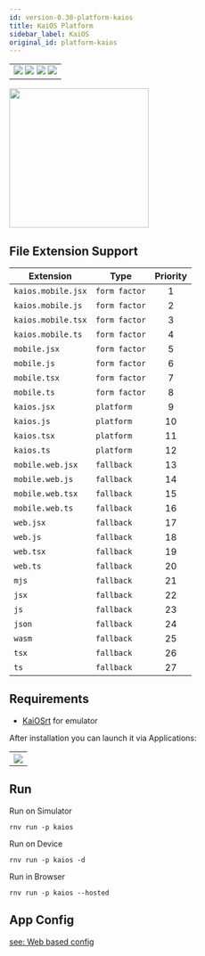 ```yaml
---
id: version-0.30-platform-kaios
title: KaiOS Platform
sidebar_label: KaiOS
original_id: platform-kaios
---
```


<table>
  <tr>
  <td>
    <img src="https://img.shields.io/badge/Mac-yes-brightgreen.svg" />
    <img src="https://img.shields.io/badge/Windows-yes-brightgreen.svg" />
    <img src="https://img.shields.io/badge/Linux-yes-brightgreen.svg" />
    <img src="https://img.shields.io/badge/HostMode-yes-brightgreen.svg" />
  </td>
  </tr>
</table>

<img src="https://renative.org/img/rnv_kaios.gif" height="250"/>

## File Extension Support

<!--EXTENSION_SUPPORT_START-->

| Extension | Type    | Priority  |
| --------- | --------- | :-------: |
| `kaios.mobile.jsx` | `form factor` | 1 |
| `kaios.mobile.js` | `form factor` | 2 |
| `kaios.mobile.tsx` | `form factor` | 3 |
| `kaios.mobile.ts` | `form factor` | 4 |
| `mobile.jsx` | `form factor` | 5 |
| `mobile.js` | `form factor` | 6 |
| `mobile.tsx` | `form factor` | 7 |
| `mobile.ts` | `form factor` | 8 |
| `kaios.jsx` | `platform` | 9 |
| `kaios.js` | `platform` | 10 |
| `kaios.tsx` | `platform` | 11 |
| `kaios.ts` | `platform` | 12 |
| `mobile.web.jsx` | `fallback` | 13 |
| `mobile.web.js` | `fallback` | 14 |
| `mobile.web.tsx` | `fallback` | 15 |
| `mobile.web.ts` | `fallback` | 16 |
| `web.jsx` | `fallback` | 17 |
| `web.js` | `fallback` | 18 |
| `web.tsx` | `fallback` | 19 |
| `web.ts` | `fallback` | 20 |
| `mjs` | `fallback` | 21 |
| `jsx` | `fallback` | 22 |
| `js` | `fallback` | 23 |
| `json` | `fallback` | 24 |
| `wasm` | `fallback` | 25 |
| `tsx` | `fallback` | 26 |
| `ts` | `fallback` | 27 |

<!--EXTENSION_SUPPORT_END-->

## Requirements

-   [KaiOSrt](https://developer.kaiostech.com/simulator) for emulator

After installation you can launch it via Applications:

<table>
  <tr>
    <th>
    <img src="https://renative.org/img/kaios1.png" />
    </th>
  </tr>
</table>

## Run

Run on Simulator

```
rnv run -p kaios
```

Run on Device

```
rnv run -p kaios -d
```

Run in Browser

```
rnv run -p kaios --hosted
```

## App Config

[see: Web based config](api-config.md#web-props)
